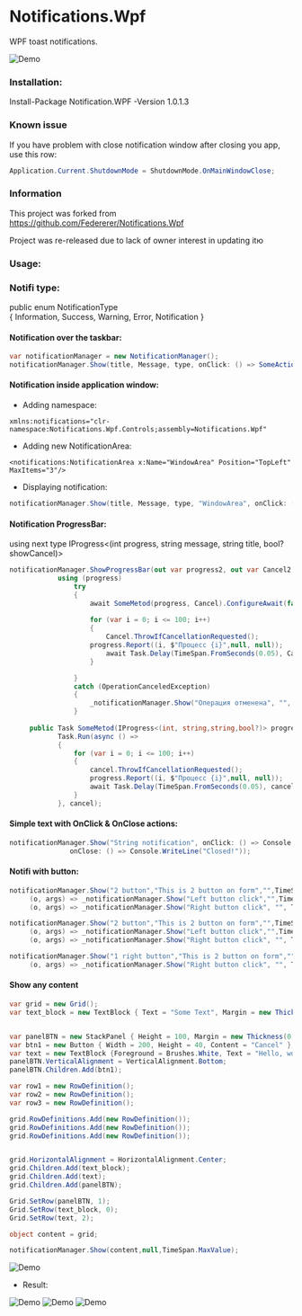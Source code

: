 # Notifications.Wpf
WPF toast notifications.

![Demo](http://i.imgur.com/UvYIVFV.gif)
### Installation:
Install-Package Notification.WPF -Version 1.0.1.3

### Known issue
If you have problem with close notification window after closing you app, use this row: 
```C#
Application.Current.ShutdownMode = ShutdownMode.OnMainWindowClose;

```
### Information
This project was forked from  https://github.com/Federerer/Notifications.Wpf

Project was re-released due to lack of owner interest in updating itю

### Usage:

### Notifi type:
 public enum NotificationType   
    {
        Information,
        Success,
        Warning,
        Error,
        Notification
    }
    
#### Notification over the taskbar:
```C#
var notificationManager = new NotificationManager();
notificationManager.Show(title, Message, type, onClick: () => SomeAction();

```

#### Notification inside application window:
- Adding namespace:
```XAML
xmlns:notifications="clr-namespace:Notifications.Wpf.Controls;assembly=Notifications.Wpf"
```
- Adding new NotificationArea:
```XAML
<notifications:NotificationArea x:Name="WindowArea" Position="TopLeft" MaxItems="3"/>
```
- Displaying notification:
```C#
notificationManager.Show(title, Message, type, "WindowArea", onClick: () => SomeAction();

```
#### Notification ProgressBar:

using next type IProgress<(int progress, string message, string title, bool? showCancel)>
```C#
notificationManager.ShowProgressBar(out var progress2, out var Cancel2, title, true, false);
            using (progress)
                try
                {
                    await SomeMetod(progress, Cancel).ConfigureAwait(false);
                    
                    for (var i = 0; i <= 100; i++)
                    {
                        Cancel.ThrowIfCancellationRequested();
                    progress.Report((i, $"Процесс {i}",null, null));
                        await Task.Delay(TimeSpan.FromSeconds(0.05), Cancel).ConfigureAwait(false);
                    }

                }
                catch (OperationCanceledException)
                {
                    _notificationManager.Show("Операция отменена", "", TimeSpan.FromSeconds(3));
                }
                
     public Task SomeMetod(IProgress<(int, string,string,bool?)> progress, CancellationToken cancel) =>
            Task.Run(async () =>
            {
                for (var i = 0; i <= 100; i++)
                {
                    cancel.ThrowIfCancellationRequested();
                    progress.Report((i, $"Процесс {i}",null, null));
                    await Task.Delay(TimeSpan.FromSeconds(0.05), cancel);
                }
            }, cancel);            
```                
#### Simple text with OnClick & OnClose actions:
```C#
notificationManager.Show("String notification", onClick: () => Console.WriteLine("Click"),
               onClose: () => Console.WriteLine("Closed!"));
```
#### Notifi with button:
```C#
notificationManager.Show("2 button","This is 2 button on form","",TimeSpan.MaxValue,
     (o, args) => _notificationManager.Show("Left button click","",TimeSpan.FromSeconds(3)),"Left Button",
     (o, args) => _notificationManager.Show("Right button click", "", TimeSpan.FromSeconds(3)), "Right Button"); 

notificationManager.Show("2 button","This is 2 button on form","",TimeSpan.MaxValue,
     (o, args) => _notificationManager.Show("Left button click","",TimeSpan.FromSeconds(3)),null,
     (o, args) => _notificationManager.Show("Right button click", "", TimeSpan.FromSeconds(3)), null);

notificationManager.Show("1 right button","This is 2 button on form","",TimeSpan.MaxValue,
     (o, args) => _notificationManager.Show("Right button click", "", TimeSpan.FromSeconds(3)));
```

#### Show any content
```C#
var grid = new Grid();
var text_block = new TextBlock { Text = "Some Text", Margin = new Thickness(0, 10, 0, 0), HorizontalAlignment = HorizontalAlignment.Center };


var panelBTN = new StackPanel { Height = 100, Margin = new Thickness(0, 40, 0, 0) };
var btn1 = new Button { Width = 200, Height = 40, Content = "Cancel" };
var text = new TextBlock {Foreground = Brushes.White, Text = "Hello, world", Margin = new Thickness(0, 10, 0, 0), HorizontalAlignment = HorizontalAlignment.Center};
panelBTN.VerticalAlignment = VerticalAlignment.Bottom;
panelBTN.Children.Add(btn1);

var row1 = new RowDefinition();
var row2 = new RowDefinition();
var row3 = new RowDefinition();

grid.RowDefinitions.Add(new RowDefinition());
grid.RowDefinitions.Add(new RowDefinition());
grid.RowDefinitions.Add(new RowDefinition());


grid.HorizontalAlignment = HorizontalAlignment.Center;
grid.Children.Add(text_block);
grid.Children.Add(text);
grid.Children.Add(panelBTN);

Grid.SetRow(panelBTN, 1);
Grid.SetRow(text_block, 0);
Grid.SetRow(text, 2);

object content = grid;

notificationManager.Show(content,null,TimeSpan.MaxValue);
```
![Demo](https://github.com/Platonenkov/Notifications.Wpf/blob/master/Files/any_content.png)

- Result:

![Demo](http://i.imgur.com/G1ZU2ID.gif)
![Demo](https://github.com/Platonenkov/Notifications.Wpf/blob/master/Files/button_notifi.png)
![Demo](https://github.com/Platonenkov/Notifications.Wpf/blob/master/Files/notifi.png)
